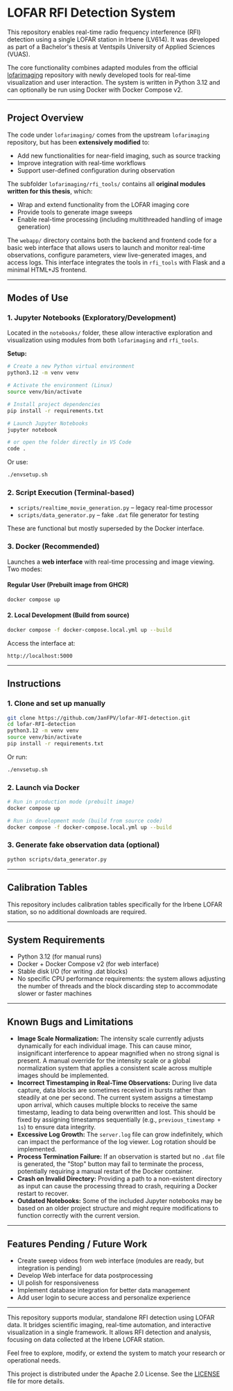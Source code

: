 # LOFAR RFI Detection System

This repository enables real-time radio frequency interference (RFI) detection using a single LOFAR station in Irbene (LV614). It was developed as part of a Bachelor's thesis at Ventspils University of Applied Sciences (VUAS).

The core functionality combines adapted modules from the official [lofarimaging](https://github.com/lofar-astron/lofarimaging) repository with newly developed tools for real-time visualization and user interaction. The system is written in Python 3.12 and can optionally be run using Docker with Docker Compose v2.

---

## Project Overview

The code under `lofarimaging/` comes from the upstream `lofarimaging` repository, but has been **extensively modified** to:

- Add new functionalities for near-field imaging, such as source tracking
- Improve integration with real-time workflows
- Support user-defined configuration during observation

The subfolder `lofarimaging/rfi_tools/` contains all **original modules written for this thesis**, which:

- Wrap and extend functionality from the LOFAR imaging core
- Provide tools to generate image sweeps
- Enable real-time processing (including multithreaded handling of image generation)

The `webapp/` directory contains both the backend and frontend code for a basic web interface that allows users to launch and monitor real-time observations, configure parameters, view live-generated images, and access logs. This interface integrates the tools in `rfi_tools` with Flask and a minimal HTML+JS frontend.

---

## Modes of Use

### 1. Jupyter Notebooks (Exploratory/Development)

Located in the `notebooks/` folder, these allow interactive exploration and visualization using modules from both `lofarimaging` and `rfi_tools`.

**Setup:**

```bash
# Create a new Python virtual environment
python3.12 -m venv venv

# Activate the environment (Linux)
source venv/bin/activate

# Install project dependencies
pip install -r requirements.txt

# Launch Jupyter Notebooks
jupyter notebook

# or open the folder directly in VS Code
code .
```

Or use:

```bash
./envsetup.sh
```

### 2. Script Execution (Terminal-based)

- `scripts/realtime_movie_generation.py` – legacy real-time processor
- `scripts/data_generator.py` – fake `.dat` file generator for testing

These are functional but mostly superseded by the Docker interface.

### 3. Docker (Recommended)

Launches a **web interface** with real-time processing and image viewing. Two modes:

#### Regular User (Prebuilt image from GHCR)

```bash
docker compose up
```

#### 2. Local Development (Build from source)

```bash
docker compose -f docker-compose.local.yml up --build
```

Access the interface at:

```
http://localhost:5000
```

---

## Instructions

### 1. Clone and set up manually

```bash
git clone https://github.com/JanFPV/lofar-RFI-detection.git
cd lofar-RFI-detection
python3.12 -m venv venv
source venv/bin/activate
pip install -r requirements.txt
```

Or run:

```bash
./envsetup.sh
```

### 2. Launch via Docker

```bash
# Run in production mode (prebuilt image)
docker compose up

# Run in development mode (build from source code)
docker compose -f docker-compose.local.yml up --build
```

### 3. Generate fake observation data (optional)

```bash
python scripts/data_generator.py
```

---

## Calibration Tables

This repository includes calibration tables specifically for the Irbene LOFAR station, so no additional downloads are required.

---

## System Requirements

- Python 3.12 (for manual runs)
- Docker + Docker Compose v2 (for web interface)
- Stable disk I/O (for writing .dat blocks)
- No specific CPU performance requirements: the system allows adjusting the number of threads and the block discarding step to accommodate slower or faster machines

---

## Known Bugs and Limitations

- **Image Scale Normalization:** The intensity scale currently adjusts dynamically for each individual image. This can cause minor, insignificant interference to appear magnified when no strong signal is present. A manual override for the intensity scale or a global normalization system that applies a consistent scale across multiple images should be implemented.
- **Incorrect Timestamping in Real-Time Observations:** During live data capture, data blocks are sometimes received in bursts rather than steadily at one per second. The current system assigns a timestamp upon arrival, which causes multiple blocks to receive the same timestamp, leading to data being overwritten and lost. This should be fixed by assigning timestamps sequentially (e.g., `previous_timestamp + 1s`) to ensure data integrity.
- **Excessive Log Growth:** The `server.log` file can grow indefinitely, which can impact the performance of the log viewer. Log rotation should be implemented.
- **Process Termination Failure:** If an observation is started but no `.dat` file is generated, the "Stop" button may fail to terminate the process, potentially requiring a manual restart of the Docker container.
- **Crash on Invalid Directory:** Providing a path to a non-existent directory as input can cause the processing thread to crash, requiring a Docker restart to recover.
- **Outdated Notebooks:** Some of the included Jupyter notebooks may be based on an older project structure and might require modifications to function correctly with the current version.

---

## Features Pending / Future Work

- Create sweep videos from web interface (modules are ready, but integration is pending)
- Develop Web interface for data postprocessing
- UI polish for responsiveness
- Implement database integration for better data management
- Add user login to secure access and personalize experience

---

This repository supports modular, standalone RFI detection using LOFAR data. It bridges scientific imaging, real-time automation, and interactive visualization in a single framework. It allows RFI detection and analysis, focusing on data collected at the Irbene LOFAR station.

Feel free to explore, modify, or extend the system to match your research or operational needs.

This project is distributed under the Apache 2.0 License. See the [LICENSE](LICENSE) file for more details.
